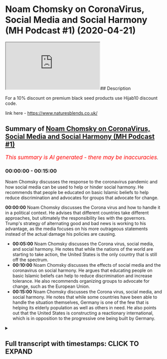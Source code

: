 # Noam Chomsky on CoronaVirus, Social Media and Social Harmony (MH Podcast #1) (2020-04-21)

<iframe loading='lazy' allow='autoplay' src='https://www.youtube.com/embed/MHhgCFJWgM0'></iframe>## Description

For a 10% discount on premium black seed products use Hijab10 discount code. 

link here - https://www.naturesblends.co.uk/

## Summary of [Noam Chomsky on CoronaVirus, Social Media and Social Harmony (MH Podcast #1)](https://www.youtube.com/watch?v=MHhgCFJWgM0)


*<span style="color:red; font-size:125%">This summary is AI generated - there may be inaccuracies</span>. [](/)*

### <a onclick="modifyYTiframeseektime('0')">00:00:00</a> - <a onclick="modifyYTiframeseektime('900')">00:15:00</a>

Noam Chomsky discusses the response to the coronavirus pandemic and how social media can be used to help or hinder social harmony. He recommends that people be educated on basic Islamic beliefs to help reduce discrimination and advocates for groups that advocate for change.

**<a onclick="modifyYTiframeseektime('0')">00:00:00</a>** Noam Chomsky discusses the Corona virus and how to handle it in a political context. He advises that different countries take different approaches, but ultimately the responsibility lies with the governors. Trump's strategy of alternating good and bad news is working to his advantage, as the media focuses on his more outrageous statements instead of the actual damage his policies are causing.
* **<a onclick="modifyYTiframeseektime('300')">00:05:00</a>** Noam Chomsky discusses the Corona virus, social media, and social harmony. He notes that while the nations of the world are starting to take action, the United States is the only country that is still off the spectrum.
* **<a onclick="modifyYTiframeseektime('600')">00:10:00</a>** Noam Chomsky discusses the effects of social media and the coronavirus on social harmony. He argues that educating people on basic Islamic beliefs can help to reduce discrimination and increase tolerance. He also recommends organizing groups to advocate for change, such as the European Union.
* **<a onclick="modifyYTiframeseektime('900')">00:15:00</a>** Noam Chomsky discusses the Corona virus, social media, and social harmony. He notes that while some countries have been able to handle the situation themselves, Germany is one of the few that is helping its elderly population as well as others in need. He also points out that the United States is constructing a reactionary international, which is in opposition to the progressive one being built by Germany.

<details><summary><h2>Full transcript with timestamps: CLICK TO EXPAND</h2></summary>

<a onclick="modifyYTiframeseektime('0')">0:00:00</a> Mollie Kuramoto laborer kettle guys make  
<a onclick="modifyYTiframeseektime('2')">0:00:02</a> sure that you try these supplements out  
<a onclick="modifyYTiframeseektime('5')">0:00:05</a> there very very good very healthy  
<a onclick="modifyYTiframeseektime('7')">0:00:07</a> natural and you can check the link in  
<a onclick="modifyYTiframeseektime('11')">0:00:11</a> the description box that is nature's  
<a onclick="modifyYTiframeseektime('13')">0:00:13</a> blend black seed oil and they have other  
<a onclick="modifyYTiframeseektime('15')">0:00:15</a> things as well oh yeah no a little boy  
<a onclick="modifyYTiframeseektime('20')">0:00:20</a> boy boy hope you enjoyed the video so so  
<a onclick="modifyYTiframeseektime('26')">0:00:26</a> have it on the show today with us  
<a onclick="modifyYTiframeseektime('27')">0:00:27</a> professor Chomsky who simply does not  
<a onclick="modifyYTiframeseektime('29')">0:00:29</a> need any introduction I wanted to ask  
<a onclick="modifyYTiframeseektime('32')">0:00:32</a> him for us a Chomsky the first question  
<a onclick="modifyYTiframeseektime('34')">0:00:34</a> is I mean the report criticized in the  
<a onclick="modifyYTiframeseektime('36')">0:00:36</a> UK in the US on how they deal with the  
<a onclick="modifyYTiframeseektime('37')">0:00:37</a> corona virus and I want to ask you the  
<a onclick="modifyYTiframeseektime('39')">0:00:39</a> first question being what advice would  
<a onclick="modifyYTiframeseektime('41')">0:00:41</a> you give to UK and US politicians on how  
<a onclick="modifyYTiframeseektime('45')">0:00:45</a> to deal with the corona virus with  
<a onclick="modifyYTiframeseektime('47')">0:00:47</a> corona virus well first of all I would  
<a onclick="modifyYTiframeseektime('52')">0:00:52</a> they're different britain at first the  
<a onclick="modifyYTiframeseektime('56')">0:00:56</a> cook the worst possible stance caused  
<a onclick="modifyYTiframeseektime('60')">0:01:00</a> the disaster but then they reversed  
<a onclick="modifyYTiframeseektime('62')">0:01:02</a> course and they're now moving towards  
<a onclick="modifyYTiframeseektime('65')">0:01:05</a> what same countries have done and  
<a onclick="modifyYTiframeseektime('69')">0:01:09</a> contained it the u.s. is a complete  
<a onclick="modifyYTiframeseektime('72')">0:01:12</a> disaster the worst in the world they  
<a onclick="modifyYTiframeseektime('75')">0:01:15</a> waited for until mid-march that to begin  
<a onclick="modifyYTiframeseektime('80')">0:01:20</a> to take the steps that everyone who was  
<a onclick="modifyYTiframeseektime('84')">0:01:24</a> necessary the US intelligence was  
<a onclick="modifyYTiframeseektime('87')">0:01:27</a> telling them hi  
<a onclick="modifyYTiframeseektime('89')">0:01:29</a> US health officials were telling them it  
<a onclick="modifyYTiframeseektime('93')">0:01:33</a> was obvious even the newspaper readers  
<a onclick="modifyYTiframeseektime('96')">0:01:36</a> but Trump was too busy looking at his TV  
<a onclick="modifyYTiframeseektime('100')">0:01:40</a> ratings and playing golf he just decided  
<a onclick="modifyYTiframeseektime('103')">0:01:43</a> to kill tens of thousands of people now  
<a onclick="modifyYTiframeseektime('106')">0:01:46</a> in a desperate effort to cover up the  
<a onclick="modifyYTiframeseektime('110')">0:01:50</a> crimes they trying to blame somebody  
<a onclick="modifyYTiframeseektime('112')">0:01:52</a> else so blame the Chinese playing the  
<a onclick="modifyYTiframeseektime('115')">0:01:55</a> World Health Organization blame the  
<a onclick="modifyYTiframeseektime('118')">0:01:58</a> governors what he's doing right now is  
<a onclick="modifyYTiframeseektime('122')">0:02:02</a> making the crisis as bad as possible in  
<a onclick="modifyYTiframeseektime('126')">0:02:06</a> order to improve his election  
<a onclick="modifyYTiframeseektime('128')">0:02:08</a> possibilities as you've seen he said  
<a onclick="modifyYTiframeseektime('131')">0:02:11</a> will the federal government can  
<a onclick="modifyYTiframeseektime('133')">0:02:13</a> do anything but first the line was from  
<a onclick="modifyYTiframeseektime('136')">0:02:16</a> the room of the world  
<a onclick="modifyYTiframeseektime('137')">0:02:17</a> I do everything just listen for me now  
<a onclick="modifyYTiframeseektime('140')">0:02:20</a> the line is we can't do anything it's up  
<a onclick="modifyYTiframeseektime('143')">0:02:23</a> to the governor's we don't get any help  
<a onclick="modifyYTiframeseektime('145')">0:02:25</a> of course but it's your problem to deal  
<a onclick="modifyYTiframeseektime('148')">0:02:28</a> with it and the things go wrong it's  
<a onclick="modifyYTiframeseektime('151')">0:02:31</a> your fault not my fault if anything  
<a onclick="modifyYTiframeseektime('154')">0:02:34</a> happens to come out right I'll take  
<a onclick="modifyYTiframeseektime('156')">0:02:36</a> credit for it he's basically informing  
<a onclick="modifyYTiframeseektime('161')">0:02:41</a> the governor's you're the ones  
<a onclick="modifyYTiframeseektime('164')">0:02:44</a> responsible not me okay that's Garrett  
<a onclick="modifyYTiframeseektime('168')">0:02:48</a> what I'm not going to help federal  
<a onclick="modifyYTiframeseektime('170')">0:02:50</a> government has all the wealth and  
<a onclick="modifyYTiframeseektime('171')">0:02:51</a> resources but we're not going to do  
<a onclick="modifyYTiframeseektime('173')">0:02:53</a> anything  
<a onclick="modifyYTiframeseektime('173')">0:02:53</a> we're too busy with other things like  
<a onclick="modifyYTiframeseektime('176')">0:02:56</a> killing people and of course it's going  
<a onclick="modifyYTiframeseektime('182')">0:03:02</a> to make it worse then he comes up with  
<a onclick="modifyYTiframeseektime('185')">0:03:05</a> these crazy pronouncements May first  
<a onclick="modifyYTiframeseektime('188')">0:03:08</a> everything then says the office of the  
<a onclick="modifyYTiframeseektime('191')">0:03:11</a> next day in fact I don't know if this is  
<a onclick="modifyYTiframeseektime('194')">0:03:14</a> conscious or not maybe it's just  
<a onclick="modifyYTiframeseektime('196')">0:03:16</a> intuitive with him but he's following a  
<a onclick="modifyYTiframeseektime('198')">0:03:18</a> very clever strategy though the liberal  
<a onclick="modifyYTiframeseektime('202')">0:03:22</a> press criticizes him for saying one  
<a onclick="modifyYTiframeseektime('206')">0:03:26</a> thing today in the office of tomorrow  
<a onclick="modifyYTiframeseektime('208')">0:03:28</a> and so on but that's a very smart  
<a onclick="modifyYTiframeseektime('211')">0:03:31</a> strategy it means that whatever happens  
<a onclick="modifyYTiframeseektime('215')">0:03:35</a> he'll be validated then you should  
<a onclick="modifyYTiframeseektime('217')">0:03:37</a> errors randomly if one of them will hit  
<a onclick="modifyYTiframeseektime('221')">0:03:41</a> the target and then you can say see I  
<a onclick="modifyYTiframeseektime('223')">0:03:43</a> knew it all along and it'll be amplified  
<a onclick="modifyYTiframeseektime('226')">0:03:46</a> by his echo chamber in Fox News so  
<a onclick="modifyYTiframeseektime('230')">0:03:50</a> something that was the most brilliant  
<a onclick="modifyYTiframeseektime('231')">0:03:51</a> thing everyone in this period it's a  
<a onclick="modifyYTiframeseektime('235')">0:03:55</a> very clever strategy and it's same with  
<a onclick="modifyYTiframeseektime('239')">0:03:59</a> leaving the role to the governors so if  
<a onclick="modifyYTiframeseektime('242')">0:04:02</a> anything goes wrong it's not my fault  
<a onclick="modifyYTiframeseektime('243')">0:04:03</a> oh we're we happen to have a sociopathic  
<a onclick="modifyYTiframeseektime('247')">0:04:07</a> make illuminating act in the White House  
<a onclick="modifyYTiframeseektime('250')">0:04:10</a> and it's causing enormous damages not  
<a onclick="modifyYTiframeseektime('253')">0:04:13</a> only to the United States but to the  
<a onclick="modifyYTiframeseektime('256')">0:04:16</a> world right now in fact if you notice  
<a onclick="modifyYTiframeseektime('259')">0:04:19</a> he's encouraging the armed militias  
<a onclick="modifyYTiframeseektime('263')">0:04:23</a> which are you know the  
<a onclick="modifyYTiframeseektime('266')">0:04:26</a> carrying out demonstrations in  
<a onclick="modifyYTiframeseektime('268')">0:04:28</a> statehouses other to say we want our  
<a onclick="modifyYTiframeseektime('270')">0:04:30</a> freedom back in other words we want to  
<a onclick="modifyYTiframeseektime('273')">0:04:33</a> be able to infect everybody no one else  
<a onclick="modifyYTiframeseektime('277')">0:04:37</a> in the world is doing this except both  
<a onclick="modifyYTiframeseektime('279')">0:04:39</a> snoring Raziel crazy the comedian's  
<a onclick="modifyYTiframeseektime('283')">0:04:43</a> so do you think that moving in the  
<a onclick="modifyYTiframeseektime('286')">0:04:46</a> direction of countries like South Korea  
<a onclick="modifyYTiframeseektime('288')">0:04:48</a> and Japan sorry dr. pan but South Korea  
<a onclick="modifyYTiframeseektime('291')">0:04:51</a> Hong Kong and other countries like that  
<a onclick="modifyYTiframeseektime('293')">0:04:53</a> would be the correct kind of course of  
<a onclick="modifyYTiframeseektime('294')">0:04:54</a> action for countries like UK in the u.s.  
<a onclick="modifyYTiframeseektime('298')">0:04:58</a> there's no question of Taiwan Singapore  
<a onclick="modifyYTiframeseektime('305')">0:05:05</a> South Korea New Zealand have it pretty  
<a onclick="modifyYTiframeseektime('310')">0:05:10</a> much under control like China to live in  
<a onclick="modifyYTiframeseektime('314')">0:05:14</a> following the sensible measures proposed  
<a onclick="modifyYTiframeseektime('318')">0:05:18</a> by just about specialization furthermore  
<a onclick="modifyYTiframeseektime('324')">0:05:24</a> they started right away the China had  
<a onclick="modifyYTiframeseektime('326')">0:05:26</a> despite all the screaming about China  
<a onclick="modifyYTiframeseektime('329')">0:05:29</a> they had given out all the relevant  
<a onclick="modifyYTiframeseektime('332')">0:05:32</a> information by January 9th as soon as  
<a onclick="modifyYTiframeseektime('336')">0:05:36</a> they discovered the Chinese scientists  
<a onclick="modifyYTiframeseektime('339')">0:05:39</a> had identified by then that it was a  
<a onclick="modifyYTiframeseektime('342')">0:05:42</a> corona virus that sequence the genome  
<a onclick="modifyYTiframeseektime('345')">0:05:45</a> given the information that in the entire  
<a onclick="modifyYTiframeseektime('347')">0:05:47</a> world that point was a lot of details  
<a onclick="modifyYTiframeseektime('351')">0:05:51</a> were unknown but it was basically  
<a onclick="modifyYTiframeseektime('353')">0:05:53</a> understood and the countries that have  
<a onclick="modifyYTiframeseektime('356')">0:05:56</a> governments that are concerned for their  
<a onclick="modifyYTiframeseektime('359')">0:05:59</a> own populations badly right away Europe  
<a onclick="modifyYTiframeseektime('363')">0:06:03</a> sort of waited awhile and can't believe  
<a onclick="modifyYTiframeseektime('365')">0:06:05</a> these were finally started acting as I  
<a onclick="modifyYTiframeseektime('370')">0:06:10</a> said the UK started off with Boris  
<a onclick="modifyYTiframeseektime('374')">0:06:14</a> Johnson's craziness but then went back  
<a onclick="modifyYTiframeseektime('376')">0:06:16</a> to something like what other countries  
<a onclick="modifyYTiframeseektime('379')">0:06:19</a> are doing the United States alone it's  
<a onclick="modifyYTiframeseektime('382')">0:06:22</a> the only country that's so far off the  
<a onclick="modifyYTiframeseektime('387')">0:06:27</a> spectrum that the United States is the  
<a onclick="modifyYTiframeseektime('389')">0:06:29</a> one country that cannot even provide  
<a onclick="modifyYTiframeseektime('393')">0:06:33</a> data about how many cases there are and  
<a onclick="modifyYTiframeseektime('397')">0:06:37</a> how many deaths  
<a onclick="modifyYTiframeseektime('399')">0:06:39</a> the country roosters day and on a  
<a onclick="modifyYTiframeseektime('403')">0:06:43</a> personal level how are you coping with  
<a onclick="modifyYTiframeseektime('405')">0:06:45</a> them with the look down you personally  
<a onclick="modifyYTiframeseektime('410')">0:06:50</a> look privileged live in a place where we  
<a onclick="modifyYTiframeseektime('415')">0:06:55</a> can stay along nobody nearby other  
<a onclick="modifyYTiframeseektime('421')">0:07:01</a> people don't know we live in you know if  
<a onclick="modifyYTiframeseektime('426')">0:07:06</a> we were still living in an apartment in  
<a onclick="modifyYTiframeseektime('428')">0:07:08</a> chambers would be much worried even  
<a onclick="modifyYTiframeseektime('431')">0:07:11</a> though that would still be privileged  
<a onclick="modifyYTiframeseektime('433')">0:07:13</a> plenty of people don't even have that  
<a onclick="modifyYTiframeseektime('435')">0:07:15</a> and of course the worst of all or the  
<a onclick="modifyYTiframeseektime('439')">0:07:19</a> really poor and underprivileged people  
<a onclick="modifyYTiframeseektime('443')">0:07:23</a> and homeless people people in the slums  
<a onclick="modifyYTiframeseektime('446')">0:07:26</a> even prisons for them it's a total  
<a onclick="modifyYTiframeseektime('451')">0:07:31</a> disaster and the United States is  
<a onclick="modifyYTiframeseektime('454')">0:07:34</a> uniquely savage in this respect so if  
<a onclick="modifyYTiframeseektime('458')">0:07:38</a> you're unemployed and if I should lose  
<a onclick="modifyYTiframeseektime('460')">0:07:40</a> your job you know you've been well that  
<a onclick="modifyYTiframeseektime('465')">0:07:45</a> means you lose your health insurance we  
<a onclick="modifyYTiframeseektime('468')">0:07:48</a> don't have a guaranteed health worker so  
<a onclick="modifyYTiframeseektime('472')">0:07:52</a> that means she get symptoms of the virus  
<a onclick="modifyYTiframeseektime('475')">0:07:55</a> or take the done this is we proceed  
<a onclick="modifyYTiframeseektime('480')">0:08:00</a> struck with food comes from being the  
<a onclick="modifyYTiframeseektime('484')">0:08:04</a> business from society bound by the  
<a onclick="modifyYTiframeseektime('488')">0:08:08</a> strict delivery rules so totally  
<a onclick="modifyYTiframeseektime('491')">0:08:11</a> dysfunctional yeah well I mean I want to  
<a onclick="modifyYTiframeseektime('497')">0:08:17</a> ask you another question you'll note for  
<a onclick="modifyYTiframeseektime('498')">0:08:18</a> your support kind of for minorities to  
<a onclick="modifyYTiframeseektime('501')">0:08:21</a> bolster the voice of the otherwise like  
<a onclick="modifyYTiframeseektime('503')">0:08:23</a> voiceless people so I wanted to ask a  
<a onclick="modifyYTiframeseektime('505')">0:08:25</a> question cuz obviously you've written  
<a onclick="modifyYTiframeseektime('506')">0:08:26</a> manufacturing consent which is very well  
<a onclick="modifyYTiframeseektime('509')">0:08:29</a> known I'm first of all I'm as a member  
<a onclick="modifyYTiframeseektime('512')">0:08:32</a> of the Muslim community very indebted to  
<a onclick="modifyYTiframeseektime('514')">0:08:34</a> you and very much appreciative of what  
<a onclick="modifyYTiframeseektime('515')">0:08:35</a> you've done for my convenience I'm sure  
<a onclick="modifyYTiframeseektime('518')">0:08:38</a> many Muslims feel the same way but I  
<a onclick="modifyYTiframeseektime('520')">0:08:40</a> want us to ask him to be your advice on  
<a onclick="modifyYTiframeseektime('521')">0:08:41</a> something  
<a onclick="modifyYTiframeseektime('522')">0:08:42</a> taking the example of was this YouTube  
<a onclick="modifyYTiframeseektime('525')">0:08:45</a> channel that I'm gonna be putting this  
<a onclick="modifyYTiframeseektime('526')">0:08:46</a> on as well as many other kind of Muslim  
<a onclick="modifyYTiframeseektime('528')">0:08:48</a> YouTube channels that try and educate  
<a onclick="modifyYTiframeseektime('529')">0:08:49</a> people by Islam  
<a onclick="modifyYTiframeseektime('531')">0:08:51</a> to what extent do you think the  
<a onclick="modifyYTiframeseektime('533')">0:08:53</a> utilization of social media is important  
<a onclick="modifyYTiframeseektime('536')">0:08:56</a> for bolstering the voice of an otherwise  
<a onclick="modifyYTiframeseektime('538')">0:08:58</a> voiceless people minorities in the West  
<a onclick="modifyYTiframeseektime('540')">0:09:00</a> for example well social media offer the  
<a onclick="modifyYTiframeseektime('545')">0:09:05</a> opportunity but somebody has to grasp  
<a onclick="modifyYTiframeseektime('548')">0:09:08</a> the opportunity and there have been you  
<a onclick="modifyYTiframeseektime('553')">0:09:13</a> know that others are gonna be grasping  
<a onclick="modifyYTiframeseektime('555')">0:09:15</a> it the ones who want to so hate and  
<a onclick="modifyYTiframeseektime('558')">0:09:18</a> anger and racism and conformity they're  
<a onclick="modifyYTiframeseektime('563')">0:09:23</a> gonna be using question is whether  
<a onclick="modifyYTiframeseektime('565')">0:09:25</a> others with this goes way back  
<a onclick="modifyYTiframeseektime('568')">0:09:28</a> incidentally look back at the year when  
<a onclick="modifyYTiframeseektime('573')">0:09:33</a> cable television was introduced there  
<a onclick="modifyYTiframeseektime('576')">0:09:36</a> was a legislation in Congress the this  
<a onclick="modifyYTiframeseektime('582')">0:09:42</a> spectrum electronic spectrum of course  
<a onclick="modifyYTiframeseektime('584')">0:09:44</a> is publicly owned and it was given as a  
<a onclick="modifyYTiframeseektime('588')">0:09:48</a> gift to a couple of major private  
<a onclick="modifyYTiframeseektime('591')">0:09:51</a> enterprises we decide to give you that  
<a onclick="modifyYTiframeseektime('594')">0:09:54</a> gift you can have cable television but  
<a onclick="modifyYTiframeseektime('596')">0:09:56</a> there was a provision in the original  
<a onclick="modifyYTiframeseektime('600')">0:10:00</a> Act that required the big cable  
<a onclick="modifyYTiframeseektime('603')">0:10:03</a> companies to set up small community  
<a onclick="modifyYTiframeseektime('607')">0:10:07</a> based cables installations there in  
<a onclick="modifyYTiframeseektime('611')">0:10:11</a> communities all over the country they're  
<a onclick="modifyYTiframeseektime('614')">0:10:14</a> not you know Fox News but they have  
<a onclick="modifyYTiframeseektime('618')">0:10:18</a> reasonable facilities I'm sure better  
<a onclick="modifyYTiframeseektime('621')">0:10:21</a> facilities in us have they been used by  
<a onclick="modifyYTiframeseektime('625')">0:10:25</a> the left they're gonna take it over  
<a onclick="modifyYTiframeseektime('628')">0:10:28</a> almost by the right-wing crazies a  
<a onclick="modifyYTiframeseektime('630')">0:10:30</a> couple of them are used and are very  
<a onclick="modifyYTiframeseektime('633')">0:10:33</a> effective but it's rare let's talk about  
<a onclick="modifyYTiframeseektime('636')">0:10:36</a> them well this is has been I've been  
<a onclick="modifyYTiframeseektime('638')">0:10:38</a> trying for years to get left-wing groups  
<a onclick="modifyYTiframeseektime('641')">0:10:41</a> that complained rightly about being cut  
<a onclick="modifyYTiframeseektime('644')">0:10:44</a> off from the media to use these  
<a onclick="modifyYTiframeseektime('646')">0:10:46</a> facilities I mean you reach all the  
<a onclick="modifyYTiframeseektime('650')">0:10:50</a> community that way and if you have good  
<a onclick="modifyYTiframeseektime('653')">0:10:53</a> stuff people tune in my major effect  
<a onclick="modifyYTiframeseektime('658')">0:10:58</a> same with social media yes they can be  
<a onclick="modifyYTiframeseektime('661')">0:11:01</a> is going to use them yeah I mean we  
<a onclick="modifyYTiframeseektime('666')">0:11:06</a> found that I'm obviously there's lots of  
<a onclick="modifyYTiframeseektime('668')">0:11:08</a> studies like pew research which shows  
<a onclick="modifyYTiframeseektime('669')">0:11:09</a> that more interaction you have with  
<a onclick="modifyYTiframeseektime('670')">0:11:10</a> minority groups the less likely there is  
<a onclick="modifyYTiframeseektime('673')">0:11:13</a> to be discrimination the more likely  
<a onclick="modifyYTiframeseektime('674')">0:11:14</a> those through tolerance and acceptance  
<a onclick="modifyYTiframeseektime('675')">0:11:15</a> we found that just educating people on  
<a onclick="modifyYTiframeseektime('678')">0:11:18</a> the basics of Islamic belief things like  
<a onclick="modifyYTiframeseektime('681')">0:11:21</a> we believe in one God meant for very  
<a onclick="modifyYTiframeseektime('683')">0:11:23</a> ignorant or the fact we believe that  
<a onclick="modifyYTiframeseektime('685')">0:11:25</a> Jesus is the Messiah and you know from  
<a onclick="modifyYTiframeseektime('688')">0:11:28</a> the Christian community and that we  
<a onclick="modifyYTiframeseektime('689')">0:11:29</a> believe that you know from Muhammad was  
<a onclick="modifyYTiframeseektime('691')">0:11:31</a> the final messenger that we have very  
<a onclick="modifyYTiframeseektime('692')">0:11:32</a> similar beliefs to Christians and Jews  
<a onclick="modifyYTiframeseektime('694')">0:11:34</a> in the sense that you know believe that  
<a onclick="modifyYTiframeseektime('695')">0:11:35</a> there's one God worthy of worship just  
<a onclick="modifyYTiframeseektime('697')">0:11:37</a> very basic things like that I think from  
<a onclick="modifyYTiframeseektime('700')">0:11:40</a> my experience just educating people on  
<a onclick="modifyYTiframeseektime('702')">0:11:42</a> the basics of Islam as simple as it may  
<a onclick="modifyYTiframeseektime('704')">0:11:44</a> be has actually had a profound effect on  
<a onclick="modifyYTiframeseektime('707')">0:11:47</a> social cohesion and harmony on you know  
<a onclick="modifyYTiframeseektime('710')">0:11:50</a> tolerance you know and so on and so  
<a onclick="modifyYTiframeseektime('712')">0:11:52</a> forth so what will its ask you us you  
<a onclick="modifyYTiframeseektime('714')">0:11:54</a> know do you think that the coronavirus  
<a onclick="modifyYTiframeseektime('717')">0:11:57</a> now is is putting people into kind of  
<a onclick="modifyYTiframeseektime('720')">0:12:00</a> like an existential angst do you think  
<a onclick="modifyYTiframeseektime('723')">0:12:03</a> that this is actually prompting people  
<a onclick="modifyYTiframeseektime('724')">0:12:04</a> to ask about the ultimate questions in  
<a onclick="modifyYTiframeseektime('726')">0:12:06</a> life some things like why why am I here  
<a onclick="modifyYTiframeseektime('729')">0:12:09</a> what's the purpose of life do you think  
<a onclick="modifyYTiframeseektime('731')">0:12:11</a> it will have that effect depends on  
<a onclick="modifyYTiframeseektime('734')">0:12:14</a> people like you it could have that  
<a onclick="modifyYTiframeseektime('737')">0:12:17</a> effect if people use the opportunity  
<a onclick="modifyYTiframeseektime('740')">0:12:20</a> otherwise it won't right we know that  
<a onclick="modifyYTiframeseektime('743')">0:12:23</a> there are some who are going to use the  
<a onclick="modifyYTiframeseektime('745')">0:12:25</a> opportunity exactly the people who are  
<a onclick="modifyYTiframeseektime('748')">0:12:28</a> sowing hatred bitterness fear of others  
<a onclick="modifyYTiframeseektime('754')">0:12:34</a> racism and so on they'll be using it  
<a onclick="modifyYTiframeseektime('757')">0:12:37</a> question is whether anybody else yes yes  
<a onclick="modifyYTiframeseektime('774')">0:12:54</a> with with that I mean do you think you  
<a onclick="modifyYTiframeseektime('777')">0:12:57</a> think and they educate the oils  
<a onclick="modifyYTiframeseektime('795')">0:13:15</a> yes wait wait how to try and try and  
<a onclick="modifyYTiframeseektime('855')">0:14:15</a> harmony in this time so what kind of  
<a onclick="modifyYTiframeseektime('859')">0:14:19</a> advice to do in order and harmony I do  
<a onclick="modifyYTiframeseektime('870')">0:14:30</a> everything from talking to your  
<a onclick="modifyYTiframeseektime('872')">0:14:32</a> neighbors yes up to mining organized  
<a onclick="modifyYTiframeseektime('876')">0:14:36</a> groups that are pressing for changing  
<a onclick="modifyYTiframeseektime('880')">0:14:40</a> nationalism you can be educating people  
<a onclick="modifyYTiframeseektime('883')">0:14:43</a> about some very elementary facts in  
<a onclick="modifyYTiframeseektime('887')">0:14:47</a> Europe so there's something in Europe  
<a onclick="modifyYTiframeseektime('890')">0:14:50</a> now excluding Britain that's called the  
<a onclick="modifyYTiframeseektime('894')">0:14:54</a> European Union yes okay how are they  
<a onclick="modifyYTiframeseektime('897')">0:14:57</a> reacting Germany's richest most powerful  
<a onclick="modifyYTiframeseektime('901')">0:15:01</a> country these pretty much handled it for  
<a onclick="modifyYTiframeseektime('905')">0:15:05</a> themselves disagree a couple of miles  
<a onclick="modifyYTiframeseektime('909')">0:15:09</a> across the border is one of the real  
<a onclick="modifyYTiframeseektime('912')">0:15:12</a> that's a lot of people  
<a onclick="modifyYTiframeseektime('918')">0:15:18</a> the people the elderly population in  
<a onclick="modifyYTiframeseektime('921')">0:15:21</a> German they need help and assistance are  
<a onclick="modifyYTiframeseektime('925')">0:15:25</a> they getting it from Germany that's the  
<a onclick="modifyYTiframeseektime('929')">0:15:29</a> European Union are they getting any yeah  
<a onclick="modifyYTiframeseektime('932')">0:15:32</a> from the superpower across the Atlantic  
<a onclick="modifyYTiframeseektime('935')">0:15:35</a> to be the one country which is showing  
<a onclick="modifyYTiframeseektime('940')">0:15:40</a> how to be genuinely internationalist as  
<a onclick="modifyYTiframeseektime('944')">0:15:44</a> they've been doing for decades okay  
<a onclick="modifyYTiframeseektime('948')">0:15:48</a> that's a country that's not exactly in  
<a onclick="modifyYTiframeseektime('951')">0:15:51</a> the optimal conditions it's been crushed  
<a onclick="modifyYTiframeseektime('955')">0:15:55</a> white us violence and terror an economic  
<a onclick="modifyYTiframeseektime('959')">0:15:59</a> warfare ever since it declared  
<a onclick="modifyYTiframeseektime('961')">0:16:01</a> independent became independent it's not  
<a onclick="modifyYTiframeseektime('964')">0:16:04</a> in great tree but nevertheless they've  
<a onclick="modifyYTiframeseektime('967')">0:16:07</a> been teaching the world a lesson not the  
<a onclick="modifyYTiframeseektime('973')">0:16:13</a> repressor and they're doing it once  
<a onclick="modifyYTiframeseektime('975')">0:16:15</a> again with Chinese assistance okay are  
<a onclick="modifyYTiframeseektime('980')">0:16:20</a> there some lessons they're genuine  
<a onclick="modifyYTiframeseektime('983')">0:16:23</a> internationalism are there some lessons  
<a onclick="modifyYTiframeseektime('985')">0:16:25</a> we can bring to people I think so  
<a onclick="modifyYTiframeseektime('989')">0:16:29</a> this goes all the way up to genuinely  
<a onclick="modifyYTiframeseektime('993')">0:16:33</a> creating the progressive intervention  
<a onclick="modifyYTiframeseektime('996')">0:16:36</a> thank you that's happening you can take  
<a onclick="modifyYTiframeseektime('999')">0:16:39</a> part in their first international  
<a onclick="modifyYTiframeseektime('1002')">0:16:42</a> conference is coming up in November this  
<a onclick="modifyYTiframeseektime('1006')">0:16:46</a> was called by Bernie Sanders in the  
<a onclick="modifyYTiframeseektime('1009')">0:16:49</a> United States  
<a onclick="modifyYTiframeseektime('1011')">0:16:51</a> Yanis varoufakis in your sounders m25  
<a onclick="modifyYTiframeseektime('1016')">0:16:56</a> which is working on this of course it's  
<a onclick="modifyYTiframeseektime('1021')">0:17:01</a> possible to become a participant on a  
<a onclick="modifyYTiframeseektime('1023')">0:17:03</a> supporter the idea is to create a  
<a onclick="modifyYTiframeseektime('1026')">0:17:06</a> progressive International which will  
<a onclick="modifyYTiframeseektime('1029')">0:17:09</a> bring in the rest of the world global  
<a onclick="modifyYTiframeseektime('1033')">0:17:13</a> South others which will counter the  
<a onclick="modifyYTiframeseektime('1037')">0:17:17</a> reactionary international that's being  
<a onclick="modifyYTiframeseektime('1040')">0:17:20</a> constructed in the White House you're  
<a onclick="modifyYTiframeseektime('1043')">0:17:23</a> supposed to run with  
<a onclick="modifyYTiframeseektime('1078')">0:17:58</a> [Music]  
<a onclick="modifyYTiframeseektime('1124')">0:18:44</a> yes appreciation that's very small  
<a onclick="modifyYTiframeseektime('1165')">0:19:25</a> around the world thank you very much and  
<a onclick="modifyYTiframeseektime('1169')">0:19:29</a> hopefully  
</details>